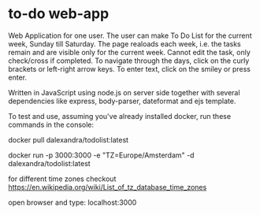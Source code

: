 # to-do web-app
Web Application for one user. The user can make To Do List for the current week, Sunday till Saturday. 
The page realoads each week, i.e. the tasks remain and are visible only for the current week.
Cannot edit the task, only check/cross if completed. 
To navigate through the days, click on the curly brackets or left-right arrow keys. 
To enter text, click on the smiley or press enter.

Written in JavaScript using node.js on server side together with several dependencies like express, body-parser, dateformat and ejs template.

To test and use, assuming you've already installed docker, run these commands in the console:

docker pull dalexandra/todolist:latest

docker run -p 3000:3000 -e "TZ=Europe/Amsterdam" -d dalexandra/todolist:latest

for different time zones checkout https://en.wikipedia.org/wiki/List_of_tz_database_time_zones

open browser and type: localhost:3000
